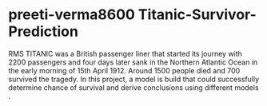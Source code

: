 # preeti-verma8600 Titanic-Survivor-Prediction
RMS TITANIC was a British  passenger liner that started its journey with 2200   passengers and four days later sank in the Northern Atlantic Ocean in the early morning of 15th April 1912. Around 1500 people died and 700 survived the tragedy.     In this project, a model is build that could successfully determine chance of survival and derive conclusions using different models .
